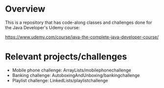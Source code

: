 # Overview

This is a repository that has code-along classes and challenges done for the Java Developer's Udemy course:

https://www.udemy.com/course/java-the-complete-java-developer-course/

# Relevant projects/challenges
- Mobile phone challenge: ArrayLists/mobilephonechallenge
- Banking challenge: AutoboxingAndUnboxing/bankingchallenge
- Playlist challenge: LinkedLists/playlistchallenge

